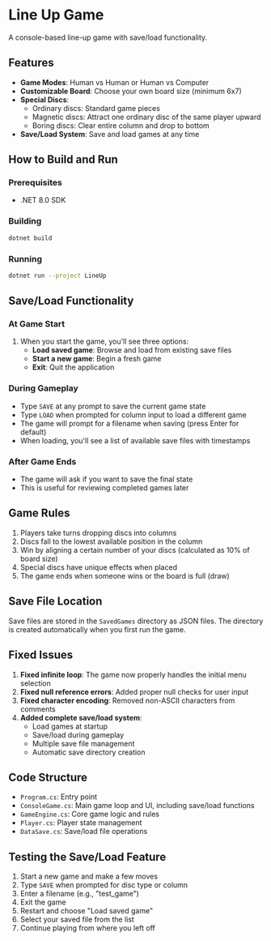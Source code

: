 # Line Up Game

A console-based line-up game with save/load functionality.

## Features

- **Game Modes**: Human vs Human or Human vs Computer
- **Customizable Board**: Choose your own board size (minimum 6x7)
- **Special Discs**: 
  - Ordinary discs: Standard game pieces
  - Magnetic discs: Attract one ordinary disc of the same player upward
  - Boring discs: Clear entire column and drop to bottom
- **Save/Load System**: Save and load games at any time

## How to Build and Run

### Prerequisites
- .NET 8.0 SDK

### Building
```bash
dotnet build
```

### Running
```bash
dotnet run --project LineUp
```

## Save/Load Functionality

### At Game Start
1. When you start the game, you'll see three options:
   - **Load saved game**: Browse and load from existing save files
   - **Start a new game**: Begin a fresh game
   - **Exit**: Quit the application

### During Gameplay
- Type `SAVE` at any prompt to save the current game state
- Type `LOAD` when prompted for column input to load a different game
- The game will prompt for a filename when saving (press Enter for default)
- When loading, you'll see a list of available save files with timestamps

### After Game Ends
- The game will ask if you want to save the final state
- This is useful for reviewing completed games later

## Game Rules

1. Players take turns dropping discs into columns
2. Discs fall to the lowest available position in the column
3. Win by aligning a certain number of your discs (calculated as 10% of board size)
4. Special discs have unique effects when placed
5. The game ends when someone wins or the board is full (draw)

## Save File Location

Save files are stored in the `SavedGames` directory as JSON files. The directory is created automatically when you first run the game.

## Fixed Issues

1. **Fixed infinite loop**: The game now properly handles the initial menu selection
2. **Fixed null reference errors**: Added proper null checks for user input
3. **Fixed character encoding**: Removed non-ASCII characters from comments
4. **Added complete save/load system**: 
   - Load games at startup
   - Save/load during gameplay
   - Multiple save file management
   - Automatic save directory creation

## Code Structure

- `Program.cs`: Entry point
- `ConsoleGame.cs`: Main game loop and UI, including save/load functions
- `GameEngine.cs`: Core game logic and rules
- `Player.cs`: Player state management
- `DataSave.cs`: Save/load file operations

## Testing the Save/Load Feature

1. Start a new game and make a few moves
2. Type `SAVE` when prompted for disc type or column
3. Enter a filename (e.g., "test_game")
4. Exit the game
5. Restart and choose "Load saved game"
6. Select your saved file from the list
7. Continue playing from where you left off